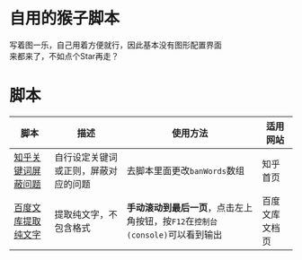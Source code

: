 # 自用的猴子脚本
写着图一乐，自己用着方便就行，因此基本没有图形配置界面   
来都来了，不如点个Star再走？     

# 脚本
| 脚本                                                      | 描述                                 | 使用方法                                                                   | 适用网站       |
| --------------------------------------------------------- | ------------------------------------ | -------------------------------------------------------------------------- | -------------- |
| [知乎关键词屏蔽问题](script/知乎按关键词屏蔽问题.user.js) | 自行设定关键词或正则，屏蔽对应的问题 | 去脚本里面更改`banWords`数组                                               | 知乎首页       |
| [百度文库提取纯文字](script/百度文库提取纯文字.user.js)   | 提取纯文字，不包含格式               | **手动滚动到最后一页**，点击左上角按钮，按`F12`在`控制台(console)`可以看到输出 | 百度文库文档页 |

